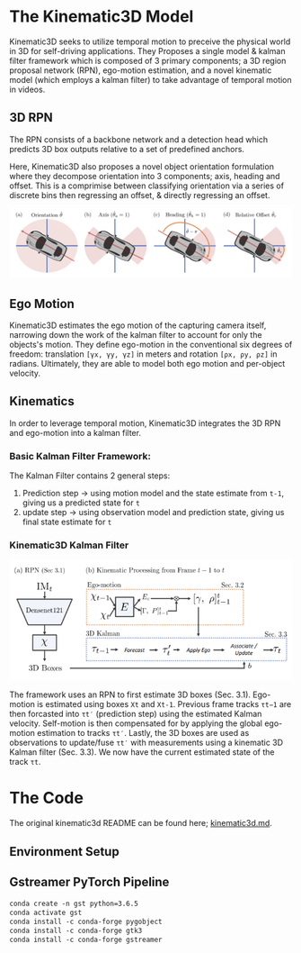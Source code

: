 # The Kinematic3D Model

Kinematic3D seeks to utilize temporal motion to preceive the physical world in 3D for self-driving applications. They Proposes a single model & kalman filter framework which is composed of 3 primary components; a 3D region proposal network (RPN), ego-motion estimation, and a novel kinematic model (which employs a kalman filter) to take advantage of temporal motion in videos.

## 3D RPN 
The RPN consists of a backbone network and a detection head which predicts 3D box outputs relative to a set of predefined anchors. 

Here, Kinematic3D also proposes a novel object orientation formulation where they decompose orientation into 3 components; axis, heading and offset. This is a comprimise between classifying orientation via a series of discrete bins then regressing an offset, & directly regressing an offset. 

![](assets/orientation.png)

## Ego Motion
Kinematic3D estimates the ego motion of the capturing camera itself, narrowing down the work of the kalman filter to account for only the objects's motion. They define ego-motion in the conventional six degrees of freedom: translation `[γx, γy, γz]` in meters and rotation `[ρx, ρy, ρz]` in radians. Ultimately, they are able to model both ego motion and per-object velocity.

## Kinematics 
In order to leverage temporal motion, Kinematic3D integrates the 3D RPN and ego-motion into a kalman filter.  

### Basic Kalman Filter Framework:
The Kalman Filter contains 2 general steps: 
1. Prediction step -> using motion model and the state estimate from `t-1`, giving us a predicted state for `t`
2. update step -> using observation model and prediction state, giving us final state estimate for `t`

### Kinematic3D Kalman Filter

![](assets/Kalman.png)

The framework uses an RPN to first estimate 3D boxes (Sec. 3.1). Ego-motion is estimated using boxes `Xt` and `Xt-1`. Previous frame tracks `τt−1` are then forcasted into `τt′` (prediction step) using the estimated Kalman velocity. Self-motion is then compensated for by applying the global ego-motion estimation to tracks `τt′`. Lastly, the 3D boxes are used as observations to update/fuse `τt′` with measurements using a kinematic 3D Kalman filter (Sec. 3.3). We now have the current estimated state of the track `τt`.

# The Code 

The original kinematic3d README can be found here; [kinematic3d.md](kinematic3d.md).

## Environment Setup

## Gstreamer PyTorch Pipeline 
```
conda create -n gst python=3.6.5
conda activate gst
conda install -c conda-forge pygobject
conda install -c conda-forge gtk3
conda install -c conda-forge gstreamer
```

